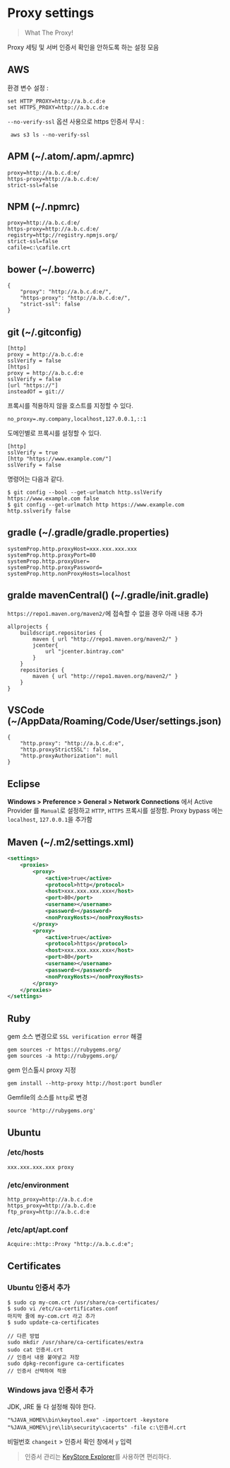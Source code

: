 # Proxy settings

> What The Proxy!

Proxy 세팅 및 서버 인증서 확인을 안하도록 하는 설정 모음

## AWS

환경 변수 설정 :

    set HTTP_PROXY=http://a.b.c.d:e
    set HTTPS_PROXY=http://a.b.c.d:e

`--no-verify-ssl` 옵션 사용으로 https 인증서 무시 :

     aws s3 ls --no-verify-ssl

## APM (~/.atom/.apm/.apmrc)

    proxy=http://a.b.c.d:e/
    https-proxy=http://a.b.c.d:e/
    strict-ssl=false

## NPM (~/.npmrc)

    proxy=http://a.b.c.d:e/
    https-proxy=http://a.b.c.d:e/
    registry=http://registry.npmjs.org/
    strict-ssl=false
    cafile=c:\cafile.crt

## bower (~/.bowerrc)

    {
        "proxy": "http://a.b.c.d:e/",
        "https-proxy": "http://a.b.c.d:e/",
        "strict-ssl": false
    }

## git (~/.gitconfig)

    [http]
    proxy = http://a.b.c.d:e
    sslVerify = false
    [https]
    proxy = http://a.b.c.d:e
    sslVerify = false
    [url "https://"]
    insteadOf = git://

프록시를 적용하지 않을 호스트를 지정할 수 있다.

    no_proxy=.my.company,localhost,127.0.0.1,::1

도메인별로 프록시를 설정할 수 있다.

    [http]
    sslVerify = true
    [http "https://www.example.com/"]
    sslVerify = false

명령어는 다음과 같다.

    $ git config --bool --get-urlmatch http.sslVerify https://www.example.com false
    $ git config --get-urlmatch http https://www.example.com
    http.sslverify false

## gradle (~/.gradle/gradle.properties)

    systemProp.http.proxyHost=xxx.xxx.xxx.xxx
    systemProp.http.proxyPort=80
    systemProp.http.proxyUser=
    systemProp.http.proxyPassword=
    systemProp.http.nonProxyHosts=localhost

## gralde mavenCentral() (~/.gradle/init.gradle)

`https://repo1.maven.org/maven2/`에 접속할 수 없을 경우 아래 내용 추가

    allprojects {
        buildscript.repositories {
            maven { url "http://repo1.maven.org/maven2/" }
            jcenter{
                url "jcenter.bintray.com"
            }
        }
        repositories {
            maven { url "http://repo1.maven.org/maven2/" }
        }
    }

## VSCode (~/AppData/Roaming/Code/User/settings.json)

    {
        "http.proxy": "http://a.b.c.d:e",
        "http.proxyStrictSSL": false,
        "http.proxyAuthorization": null
    }

## Eclipse

__Windows > Preference > General > Network Connections__ 에서 Active Provider 를 `Manual`로 설정하고 `HTTP`, `HTTPS` 프록시를 설정함. Proxy bypass 에는 `localhost`, `127.0.0.1`을 추가함

## Maven (~/.m2/settings.xml)

```xml
<settings>
    <proxies>
        <proxy>
            <active>true</active>
            <protocol>http</protocol>
            <host>xxx.xxx.xxx.xxx</host>
            <port>80</port>
            <username></username>
            <password></password>
            <nonProxyHosts></nonProxyHosts>
        </proxy>
        <proxy>
            <active>true</active>
            <protocol>https</protocol>
            <host>xxx.xxx.xxx.xxx</host>
            <port>80</port>
            <username></username>
            <password></password>
            <nonProxyHosts></nonProxyHosts>
        </proxy>
    </proxies>
</settings>
```

## Ruby

gem 소스 변경으로 `SSL verification error` 해결

    gem sources -r https://rubygems.org/
    gem sources -a http://rubygems.org/

gem 인스톨시 proxy 지정

    gem install --http-proxy http://host:port bundler

Gemfile의 소스를 `http`로 변경

    source 'http://rubygems.org'

## Ubuntu

### /etc/hosts

    xxx.xxx.xxx.xxx proxy

### /etc/environment

    http_proxy=http://a.b.c.d:e
    https_proxy=http://a.b.c.d:e
    ftp_proxy=http://a.b.c.d:e

### /etc/apt/apt.conf

    Acquire::http::Proxy "http://a.b.c.d:e";

## Certificates

### Ubuntu 인증서 추가

    $ sudo cp my-com.crt /usr/share/ca-certificates/
    $ sudo vi /etc/ca-certificates.conf
    마지막 줄에 my-com.crt 라고 추가
    $ sudo update-ca-certificates

    // 다른 방법
    sudo mkdir /usr/share/ca-certificates/extra
    sudo cat 인증서.crt
    // 인증서 내용 붙여넣고 저장
    sudo dpkg-reconfigure ca-certificates
    // 인증서 선택하여 적용

### Windows java 인증서 추가

JDK, JRE 둘 다 설정해 줘야 한다.

    "%JAVA_HOME%\bin\keytool.exe" -importcert -keystore "%JAVA_HOME%\jre\lib\security\cacerts" -file c:\인증서.crt

비밀번호 `changeit` > 인증서 확인 창에서 `y` 입력

> 인증서 관리는 [KeyStore Explorer](http://keystore-explorer.org/)를 사용하면 편리하다.